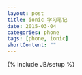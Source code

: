```yaml
---
layout: post
title: ionic 学习笔记
date: 2015-03-04
categories: phone
tags: [phone, ionic]
shortContent: ""
---
```

{% include JB/setup %}
